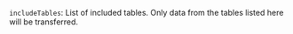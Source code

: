 `includeTables`: List of included tables. Only data from the tables listed here will be transferred.
